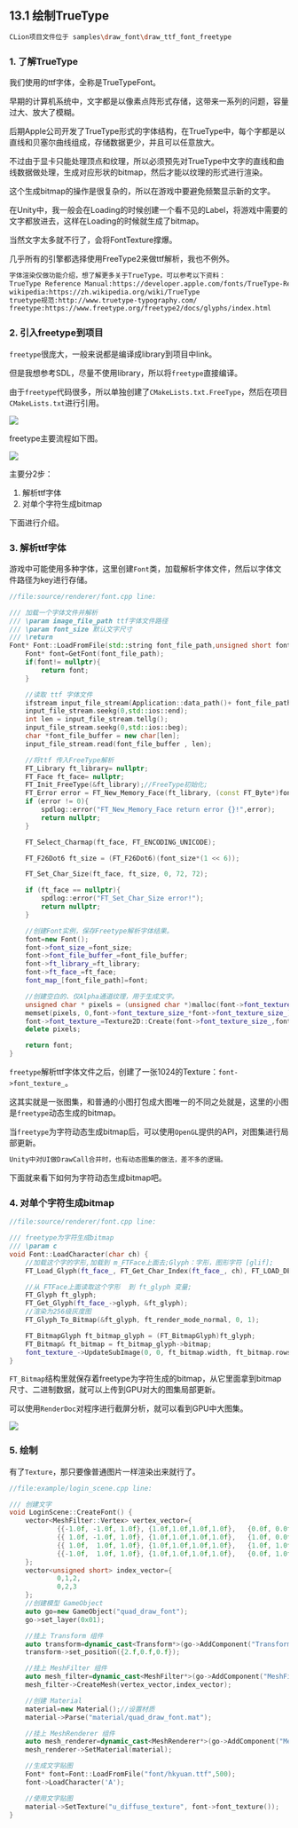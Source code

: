 ## 13.1 绘制TrueType

```bash
CLion项目文件位于 samples\draw_font\draw_ttf_font_freetype
```
### 1. 了解TrueType

我们使用的ttf字体，全称是TrueTypeFont。

早期的计算机系统中，文字都是以像素点阵形式存储，这带来一系列的问题，容量过大、放大了模糊。

后期Apple公司开发了TrueType形式的字体结构，在TrueType中，每个字都是以直线和贝塞尔曲线组成，存储数据更少，并且可以任意放大。

不过由于显卡只能处理顶点和纹理，所以必须预先对TrueType中文字的直线和曲线数据做处理，生成对应形状的bitmap，然后才能以纹理的形式进行渲染。

这个生成bitmap的操作是很复杂的，所以在游戏中要避免频繁显示新的文字。

在Unity中，我一般会在Loading的时候创建一个看不见的Label，将游戏中需要的文字都放进去，这样在Loading的时候就生成了bitmap。

当然文字太多就不行了，会将FontTexture撑爆。

几乎所有的引擎都选择使用FreeType2来做ttf解析，我也不例外。

```bash
字体渲染仅做功能介绍，想了解更多关于TrueType，可以参考以下资料：
TrueType Reference Manual:https://developer.apple.com/fonts/TrueType-Reference-Manual/
wikipedia:https://zh.wikipedia.org/wiki/TrueType
truetype规范:http://www.truetype-typography.com/
freetype:https://www.freetype.org/freetype2/docs/glyphs/index.html
```

### 2. 引入freetype到项目

`freetype`很庞大，一般来说都是编译成library到项目中link。

但是我想参考SDL，尽量不使用library，所以将`freetype`直接编译。

由于`freetype`代码很多，所以单独创建了`CMakeLists.txt.FreeType`，然后在项目`CMakeLists.txt`进行引用。

![](../../imgs/draw_font/draw_ttf_font_freetype/freetype_cmakelists.jpg)


freetype主要流程如下图。

![](../../imgs/draw_font/draw_ttf_font_freetype/freetype_flow.jpg)

主要分2步：

1. 解析ttf字体
2. 对单个字符生成bitmap

下面进行介绍。

### 3. 解析ttf字体

游戏中可能使用多种字体，这里创建`Font`类，加载解析字体文件，然后以字体文件路径为key进行存储。

```c++
//file:source/renderer/font.cpp line:

/// 加载一个字体文件并解析
/// \param image_file_path ttf字体文件路径
/// \param font_size 默认文字尺寸
/// \return
Font* Font::LoadFromFile(std::string font_file_path,unsigned short font_size){
    Font* font=GetFont(font_file_path);
    if(font!= nullptr){
        return font;
    }

    //读取 ttf 字体文件
    ifstream input_file_stream(Application::data_path()+ font_file_path,ios::in | ios::binary);
    input_file_stream.seekg(0,std::ios::end);
    int len = input_file_stream.tellg();
    input_file_stream.seekg(0,std::ios::beg);
    char *font_file_buffer = new char[len];
    input_file_stream.read(font_file_buffer , len);

    //将ttf 传入FreeType解析
    FT_Library ft_library= nullptr;
    FT_Face ft_face= nullptr;
    FT_Init_FreeType(&ft_library);//FreeType初始化;
    FT_Error error = FT_New_Memory_Face(ft_library, (const FT_Byte*)font_file_buffer, len, 0, &ft_face);
    if (error != 0){
        spdlog::error("FT_New_Memory_Face return error {}!",error);
        return nullptr;
    }

    FT_Select_Charmap(ft_face, FT_ENCODING_UNICODE);

    FT_F26Dot6 ft_size = (FT_F26Dot6)(font_size*(1 << 6));

    FT_Set_Char_Size(ft_face, ft_size, 0, 72, 72);

    if (ft_face == nullptr){
        spdlog::error("FT_Set_Char_Size error!");
        return nullptr;
    }

    //创建Font实例，保存Freetype解析字体结果。
    font=new Font();
    font->font_size_=font_size;
    font->font_file_buffer_=font_file_buffer;
    font->ft_library_=ft_library;
    font->ft_face_=ft_face;
    font_map_[font_file_path]=font;

    //创建空白的、仅Alpha通道纹理，用于生成文字。
    unsigned char * pixels = (unsigned char *)malloc(font->font_texture_size_ * font->font_texture_size_);
    memset(pixels, 0,font->font_texture_size_*font->font_texture_size_);
    font->font_texture_=Texture2D::Create(font->font_texture_size_,font->font_texture_size_,GL_ALPHA,GL_ALPHA,GL_UNSIGNED_BYTE,pixels);
    delete pixels;

    return font;
}
```

`freetype`解析ttf字体文件之后，创建了一张1024的Texture：`font->font_texture_`。

这其实就是一张图集，和普通的小图打包成大图唯一的不同之处就是，这里的小图是`freetype`动态生成的bitmap。

当`freetype`为字符动态生成bitmap后，可以使用`OpenGL`提供的API，对图集进行局部更新。

```c
Unity中对UI做DrawCall合并时，也有动态图集的做法，差不多的逻辑。
```

下面就来看下如何为字符动态生成bitmap吧。

### 4. 对单个字符生成bitmap

```c++
//file:source/renderer/font.cpp line:

/// freetype为字符生成bitmap
/// \param c
void Font::LoadCharacter(char ch) {
    //加载这个字的字形,加载到 m_FTFace上面去;Glyph：字形，图形字符 [glif];
    FT_Load_Glyph(ft_face_, FT_Get_Char_Index(ft_face_, ch), FT_LOAD_DEFAULT);

    //从 FTFace上面读取这个字形  到 ft_glyph 变量;
    FT_Glyph ft_glyph;
    FT_Get_Glyph(ft_face_->glyph, &ft_glyph);
    //渲染为256级灰度图
    FT_Glyph_To_Bitmap(&ft_glyph, ft_render_mode_normal, 0, 1);

    FT_BitmapGlyph ft_bitmap_glyph = (FT_BitmapGlyph)ft_glyph;
    FT_Bitmap& ft_bitmap = ft_bitmap_glyph->bitmap;
    font_texture_->UpdateSubImage(0, 0, ft_bitmap.width, ft_bitmap.rows, GL_ALPHA, GL_UNSIGNED_BYTE, ft_bitmap.buffer);
}
```

`FT_Bitmap`结构里就保存着freetype为字符生成的bitmap，从它里面拿到bitmap尺寸、二进制数据，就可以上传到GPU对大的图集局部更新。


可以使用`RenderDoc`对程序进行截屏分析，就可以看到GPU中大图集。

![](../../imgs/draw_font/draw_ttf_font_freetype/renderdoc_freetype_font_texture.png)

### 5. 绘制

有了`Texture`，那只要像普通图片一样渲染出来就行了。


```c++
//file:example/login_scene.cpp line:

/// 创建文字
void LoginScene::CreateFont() {
    vector<MeshFilter::Vertex> vertex_vector={
            {{-1.0f, -1.0f, 1.0f}, {1.0f,1.0f,1.0f,1.0f},   {0.0f, 0.0f}},
            {{ 1.0f, -1.0f, 1.0f}, {1.0f,1.0f,1.0f,1.0f},   {1.0f, 0.0f}},
            {{ 1.0f,  1.0f, 1.0f}, {1.0f,1.0f,1.0f,1.0f},   {1.0f, 1.0f}},
            {{-1.0f,  1.0f, 1.0f}, {1.0f,1.0f,1.0f,1.0f},   {0.0f, 1.0f}}
    };
    vector<unsigned short> index_vector={
            0,1,2,
            0,2,3
    };
    //创建模型 GameObject
    auto go=new GameObject("quad_draw_font");
    go->set_layer(0x01);

    //挂上 Transform 组件
    auto transform=dynamic_cast<Transform*>(go->AddComponent("Transform"));
    transform->set_position({2.f,0.f,0.f});

    //挂上 MeshFilter 组件
    auto mesh_filter=dynamic_cast<MeshFilter*>(go->AddComponent("MeshFilter"));
    mesh_filter->CreateMesh(vertex_vector,index_vector);

    //创建 Material
    material=new Material();//设置材质
    material->Parse("material/quad_draw_font.mat");

    //挂上 MeshRenderer 组件
    auto mesh_renderer=dynamic_cast<MeshRenderer*>(go->AddComponent("MeshRenderer"));
    mesh_renderer->SetMaterial(material);

    //生成文字贴图
    Font* font=Font::LoadFromFile("font/hkyuan.ttf",500);
    font->LoadCharacter('A');

    //使用文字贴图
    material->SetTexture("u_diffuse_texture", font->font_texture());
}
```

